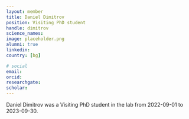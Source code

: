 ```yaml
---
layout: member
title: Daniel Dimitrov
position: Visiting PhD student
handle: dimitrov
science_names:
image: placeholder.png
alumni: true
linkedin:
country: [bg]

# social
email:
orcid:
researchgate:
scholar:
---
```


Daniel Dimitrov was a Visiting PhD student in the lab from 2022-09-01 to 2023-09-30.